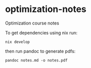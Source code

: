 # optimization-notes
Optimization course notes

To get dependencies using nix run:
```
nix develop
```
then run pandoc to generate pdfs:
```
pandoc notes.md -o notes.pdf
```
